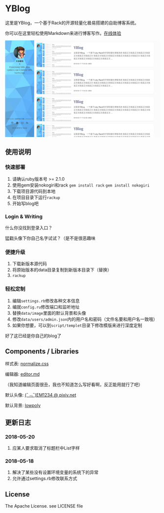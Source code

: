 # YBlog

这里是YBlog，一个基于Rack的开源轻量化极易搭建的自助博客系统。

你可以在这里轻松使用Markdown来进行博客写作。[在线体验](https://www.short-circuits.org/YBlog/try/)

![YBlog preview](./data/image/334EE631D3F6EEB0D1D288EEA6A95F7012680463.png)

## 使用说明

### 快速部署

1. 请确认ruby版本号 >= 2.1.0
2. 使用gem安装nokogiri和rack `gem install rack` `gem install nokogiri`
3. 下载项目源代码到本地
4. 在项目目录下运行`rackup`
5. 开始写blog吧

### Login & Writing

什么你没找到登录入口？

猛戳头像下你自己名字试试？（是不是很恶趣味

### 便捷升级

1. 下载新版本源代码
2. 将原始版本的data目录复制到新版本目录下（替换）
3. `rackup`

### 轻松定制
1. 编辑`settings.rb`修改各种文本信息
2. 编就`config.ru`修改端口和监听地址
3. 替换`data/image`里面的默认背景和头像
4. 修改`data/users/admin.json`内的用户名和密码（文件名要和用户名一致哦）
5. 如果你想要，可以到`script/templet`目录下修改模版来进行深度定制

好了这已经是你自己的blog了

## Components / Libraries

样式表: [normalize.css](https://github.com/necolas/normalize.css)

编辑器: [editor.md](https://github.com/pandao/editor.md)

（我知道编辑页面很丑，我也不知道怎么写好看啊，反正能用就行了吧）

默认头像: [(ˉ﹃ˉ)EM1234 @ pixiv.net](https://www.pixiv.net/member.php?id=8467971)

默认背景: [lowpoly](https://github.com/cojdev/lowpoly)

## 更新日志

### 2018-05-20

1. 应某人要求取消了标题栏中List字样

### 2018-05-18

1. 解决了某些没有设置环境变量的系统下的异常
2. 允许通过settings.rb修改联系方式

## License

The Apache License. see LICENSE file

